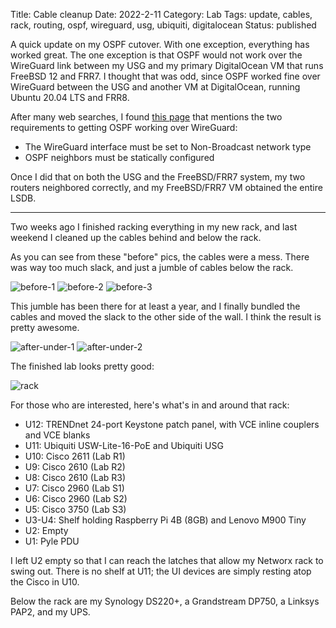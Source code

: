 Title: Cable cleanup
Date: 2022-2-11
Category: Lab
Tags: update, cables, rack, routing, ospf, wireguard, usg, ubiquiti, digitalocean
Status: published

A quick update on my OSPF cutover.  With one exception, everything has worked great.
The one exception is that OSPF would not work over the WireGuard link between my USG
and my primary DigitalOcean VM that runs FreeBSD 12 and FRR7.  I thought that was odd,
since OSPF worked fine over WireGuard between the USG and another VM at DigitalOcean,
running Ubuntu 20.04 LTS and FRR8.

After many web searches, I found [this page](https://docs.netgate.com/pfsense/en/latest/vpn/wireguard/routing.html)
that mentions the two requirements to getting OSPF working over WireGuard:

* The WireGuard interface must be set to Non-Broadcast network type
* OSPF neighbors must be statically configured

Once I did that on both the USG and the FreeBSD/FRR7 system, my two routers neighbored
correctly, and my FreeBSD/FRR7 VM obtained the entire LSDB.

---

Two weeks ago I finished racking everything in my new rack, and last weekend I
cleaned up the cables behind and below the rack.

As you can see from these "before" pics, the cables were a mess.  There was
way too much slack, and just a jumble of cables below the rack.

![before-1](/images/lab/before-1.jpg)
![before-2](/images/lab/before-2.jpg)
![before-3](/images/lab/before-3.jpg)

This jumble has been there for at least a year, and I finally bundled the cables and
moved the slack to the other side of the wall.  I think the result is pretty awesome.

![after-under-1](/images/lab/after-under-1.jpg)
![after-under-2](/images/lab/after-under-2.jpg)

The finished lab looks pretty good:

![rack](/images/lab/rack.jpg)

For those who are interested, here's what's in and around that rack:

* U12: TRENDnet 24-port Keystone patch panel, with VCE inline couplers and VCE blanks
* U11: Ubiquiti USW-Lite-16-PoE and Ubiquiti USG
* U10: Cisco 2611 (Lab R1)
* U9: Cisco 2610 (Lab R2)
* U8: Cisco 2610 (Lab R3)
* U7: Cisco 2960 (Lab S1)
* U6: Cisco 2960 (Lab S2)
* U5: Cisco 3750 (Lab S3)
* U3-U4: Shelf holding Raspberry Pi 4B (8GB) and Lenovo M900 Tiny
* U2: Empty
* U1: Pyle PDU

I left U2 empty so that I can reach the latches that allow my Networx rack to swing out.
There is no shelf at U11; the UI devices are simply resting atop the Cisco in U10.

Below the rack are my Synology DS220+, a Grandstream DP750, a Linksys PAP2, and my UPS.
